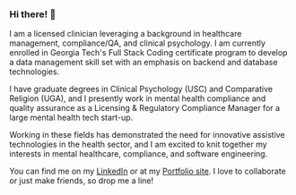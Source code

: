 ### Hi there! 👋

I am a licensed clinician leveraging a background in healthcare management, compliance/QA, and clinical psychology. I am currently enrolled in Georgia Tech's Full Stack Coding certificate program to develop a data management skill set with an emphasis on backend and database technologies.

I have graduate degrees in Clinical Psychology (USC) and Comparative Religion (UGA), and I presently work in mental health compliance and quality assurance as a Licensing & Regulatory Compliance Manager for a large mental health tech start-up.

Working in these fields has demonstrated the need for innovative assistive technologies in the health sector, and I am excited to knit together my interests in mental healthcare, compliance, and software engineering.

You can find me on my [LinkedIn](https://www.linkedin.com/in/amandacdulaney/) or at my [Portfolio site](https://quadrilateral0.github.io/ACD-Portfolio/). I love to collaborate or just make friends, so drop me a line!

<!--
**Quadrilateral0/Quadrilateral0** is a ✨ _special_ ✨ repository because its `README.md` (this file) appears on your GitHub profile.

Here are some ideas to get you started:

- 🔭 I’m currently working on ...
- 🌱 I’m currently learning ...
- 👯 I’m looking to collaborate on ...
- 🤔 I’m looking for help with ...
- 💬 Ask me about ...
- 📫 How to reach me: ...
- 😄 Pronouns: ...
- ⚡ Fun fact: ...
-->

